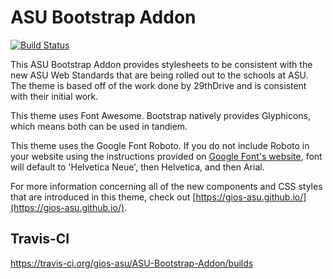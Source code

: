 # ASU Bootstrap Addon

[![Build Status](https://travis-ci.org/gios-asu/ASU-Bootstrap-Addon.svg)](https://travis-ci.org/gios-asu/ASU-Bootstrap-Addon)

This ASU Bootstrap Addon provides stylesheets to be consistent with the new ASU Web Standards that are being rolled out to the schools at ASU.  The theme is based off of the work done by 29thDrive and is consistent with their initial work.

This theme uses Font Awesome.  Bootstrap natively provides Glyphicons, which means both can be used in tandiem.

This theme uses the Google Font Roboto.  If you do not include Roboto in your website using the instructions provided on [Google Font's website](http://www.google.com/fonts/specimen/Roboto), font will default to 'Helvetica Neue', then Helvetica, and then Arial.

For more information concerning all of the new components and CSS styles that are introduced in this theme, check out [https://gios-asu.github.io/](https://gios-asu.github.io/).

## Travis-CI

https://travis-ci.org/gios-asu/ASU-Bootstrap-Addon/builds